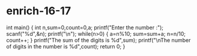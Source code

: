 # enrich-16-17
int main()
{
   int n,sum=0,count=0,a;
   printf("Enter the number :");
   scanf("%d",&n);
   printf("\n");
   while(n>0)
   {
       a=n%10;
       sum=sum+a;
       n=n/10;
       count++;
   }
   printf("The sum of the digits is %d",sum);
   printf("\nThe number of digits in the number is %d",count);
   return 0;
}
